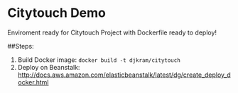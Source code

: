 # Citytouch Demo
Enviroment ready for Citytouch Project with Dockerfile ready to deploy!

##Steps:

1. Build Docker image: `docker build -t djkram/citytouch`
2. Deploy on Beanstalk: http://docs.aws.amazon.com/elasticbeanstalk/latest/dg/create_deploy_docker.html

